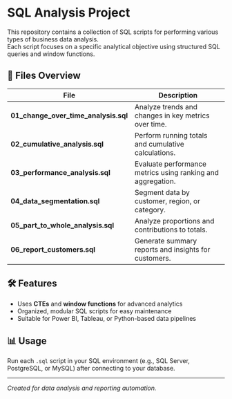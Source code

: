 # SQL Analysis Project

This repository contains a collection of SQL scripts for performing various types of business data analysis.  
Each script focuses on a specific analytical objective using structured SQL queries and window functions.

## 📂 Files Overview

| File | Description |
|------|-------------|
| **01_change_over_time_analysis.sql** | Analyze trends and changes in key metrics over time. |
| **02_cumulative_analysis.sql** | Perform running totals and cumulative calculations. |
| **03_performance_analysis.sql** | Evaluate performance metrics using ranking and aggregation. |
| **04_data_segmentation.sql** | Segment data by customer, region, or category. |
| **05_part_to_whole_analysis.sql** | Analyze proportions and contributions to totals. |
| **06_report_customers.sql** | Generate summary reports and insights for customers. |

## 🛠️ Features
- Uses **CTEs** and **window functions** for advanced analytics  
- Organized, modular SQL scripts for easy maintenance  
- Suitable for Power BI, Tableau, or Python-based data pipelines

## 📊 Usage
Run each `.sql` script in your SQL environment (e.g., SQL Server, PostgreSQL, or MySQL) after connecting to your database.

---

*Created for data analysis and reporting automation.*

